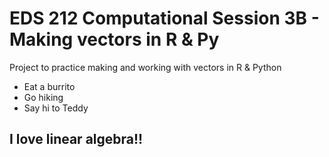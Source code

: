 # EDS 212 Computational Session 3B - Making vectors in R & Py

Project to practice making and working with vectors in R &amp; Python

- Eat a burrito
- Go hiking
- Say hi to Teddy

## I love linear algebra!!
